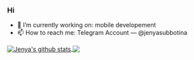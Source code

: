 ### Hi

- 🔭 I’m currently working on: mobile developement
- 📫 How to reach me: Telegram Account — @jenyasubbotina

<a href="https://github.com/jenyasubbotina">
  <img align="center" src="https://github-readme-stats.vercel.app/api?username=jenyasubbotina&show_icons=true&include_all_commits=true&line_height=25" alt="Jenya's github stats" />
</a>

<a href="https://github.com/jenyasubbotina">
  <img align="center" src="https://github-readme-stats.vercel.app/api/top-langs/?username=jenyasubbotina&layout=compact" />
</a>
